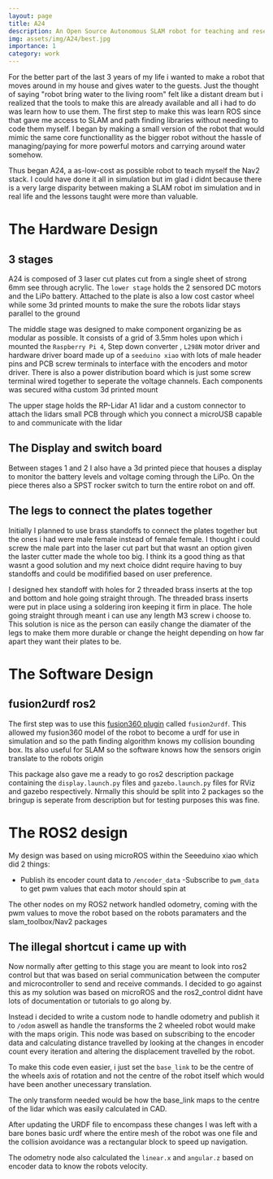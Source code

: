 ```yaml
---
layout: page
title: A24
description: An Open Source Autonomous SLAM robot for teaching and research based on ROS2, Nav2 and slam_toolbox
img: assets/img/A24/best.jpg
importance: 1
category: work
---
```


For the better part of the last 3 years of my life i wanted to make a robot that moves around in my house and gives water to the guests. Just the thought of saying "robot bring water to the living room" felt like a distant dream but i realized that the tools to make this are already available and all i had to do was learn how to use them. The first step to make this was learn ROS since that gave me access to SLAM and path finding libraries without needing to code them myself. I began by making a small version of the robot that would mimic the same core functionallity as the bigger robot without the hassle of managing/paying for more powerful motors and carrying around water somehow.

Thus began A24, a as-low-cost as possible robot to teach myself the Nav2 stack. I could have done it all in simulation but im glad i didnt because there is a very large disparity between making a SLAM robot im simulation and in real life and the lessons taught were more than valuable.

# The Hardware Design
## 3 stages
A24 is composed of 3 laser cut plates cut from a single sheet of strong 6mm see through acrylic. The `lower stage` holds the 2 sensored DC motors and the LiPo battery. Attached to the plate is also a low cost castor wheel while some 3d printed mounts to make the sure the robots lidar stays parallel to the ground

The middle stage was designed to make component organizing be as modular as possible. It consists of a grid of 3.5mm holes upon which i mounted the `Raspberry Pi 4`, Step down converter , `L298N` motor driver and hardware driver board made up of a `seeduino xiao` with lots of male header pins and PCB screw terminals to interface with the encoders and motor driver. There is also a power distribution board which is just some screw terminal wired together to seperate the voltage channels. Each components was secured witha  custom 3d printed mount

The upper stage holds the RP-Lidar A1 lidar and a custom connector to attach the lidars small PCB through which you connect a microUSB capable to and communicate with the lidar

## The Display and switch board
Between stages 1 and 2 I also have a 3d printed piece that houses a display to monitor the battery levels and voltage coming through the LiPo. On the piece theres also a SPST rocker switch to turn the entire robot on and off.

## The legs to connect the plates together
Initially I planned to use brass standoffs to connect the plates together but the ones i had were male female instead of female female. I thought i could screw the male part into the laser cut part but that wasnt an option given the laster cutter made the whole too big. I think its a good thing as that wasnt a good solution and my next choice didnt require having to buy standoffs and could be modifified based on user preference.

I designed hex standoff with holes for 2 threaded brass inserts at the top and bottom and hole going straight through. The threaded brass inserts were put in place using a soldering iron keeping it firm in place. The hole going straight through meant i can use any length M3 screw i choose to. This solution is nice as the person can easily change the diamater of the legs to make them more durable or change the height depending on how far apart they want their plates to be.

# The Software Design
## fusion2urdf ros2
The first step was to use this <a href="https://github.com/dheena2k2/fusion2urdf-ros2">fusion360 plugin</a> called `fusion2urdf`. This allowed my fusion360 model of the robot to become a urdf for use in simulation and so the path finding algorithm knows my collision bounding box. Its also useful for SLAM so the software knows how the sensors origin translate to the robots origin

This package also gave me a ready to go ros2 description package containing the `display.launch.py` files and `gazebo.launch.py` files for RViz and gazebo respectively. Nrmally this should be split into 2 packages so the bringup is seperate from description but for testing purposes this was fine.

# The ROS2 design
My design was based on using microROS within the Seeeduino xiao which did 2 things:
- Publish its encoder count data to `/encoder_data`
-Subscribe to `pwm_data` to get pwm values that each motor should spin at

The other nodes on my ROS2 network handled odometry, coming with the pwm values to move the robot based on the robots paramaters and the slam_toolbox/Nav2 packages

## The illegal shortcut i came up with
Now normally after getting to this stage you are meant to look into ros2 control but that was based on serial communication between the computer and microcontroller to send and receive commands. I decided to go against this as my solution was based on microROS and the ros2_control didnt have lots of documentation or tutorials to go along by.

Instead i decided to write a custom node to handle odometry and publish it to `/odom` aswell as handle the transforms the 2 wheeled robot would make with the maps origin. This node was based on subscribing to the encoder data and calculating distance travelled by looking at the changes in encoder count every iteration and altering the displacement travelled by the robot. 

To make this code even easier, i just set the `base_link` to be the centre of the wheels axis of rotation and not the centre of the robot itself which would have been another unecessary translation. 

The only transform needed would be how the base_link maps to the centre of the lidar which was easily calculated in CAD.

After updating the URDF file to encompass these changes I was left with a bare bones basic urdf where the entire mesh of the robot was one file and the collision avoidance was a rectangular block to speed up navigation. 

The odometry node also calculated the `linear.x` and `angular.z` based on encoder data to know the robots velocity. 
